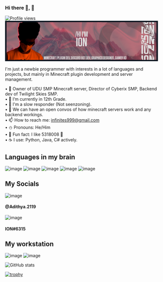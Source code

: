 ### Hi there 👋, 👀
![Profile views](https://gpvc.arturio.dev/captainion2119)  
![](https://raw.githubusercontent.com/captainion2119/captainion2119/b7690092be4d5209506de416fa45b86e5a40bd51/media/banner.png)

I'm just a newbie programmer with interests in a lot of languages and projects, but mainly in Minecraft plugin development and server management.

• 🔭 Owner of UDU SMP Minecraft server, Director of Cyberix SMP, Backend dev of Twilight Skies SMP.  
• 🌴 I’m currently in 12th Grade.  
• 🚀 I'm a slow responder (Not seenzoning).  
• 💬 We can have an open convos of how minecraft servers work and any backend workings.  
• 📫 How to reach me: infinites999@gmail.com  
• ⛄️ Pronouns: He/Him  
• 🍪 Fun fact: I like 5318008 👀  
• ☕ I use: Python, Java, C# actively.

## Languages in my brain
![image](https://img.shields.io/badge/C%23-239120?style=for-the-badge&logo=c-sharp&logoColor=white) ![image](https://img.shields.io/badge/Java-ED8B00?style=for-the-badge&logo=java&logoColor=white) ![image](https://img.shields.io/badge/Lua-2C2D72?style=for-the-badge&logo=lua&logoColor=white) ![image](https://img.shields.io/badge/Python-FFD43B?style=for-the-badge&logo=python&logoColor=blue) ![image](https://img.shields.io/badge/MySQL-005C84?style=for-the-badge&logo=mysql&logoColor=white)

## My Socials
![image](https://img.shields.io/badge/Instagram-E4405F?style=for-the-badge&logo=instagram&logoColor=white)  
#### @Adithya.2119  
![image](https://img.shields.io/badge/Discord-7289DA?style=for-the-badge&logo=discord&logoColor=white)  
#### ION#6315

## My workstation
![image](https://img.shields.io/badge/GPU-RTX--2070S-green?style=for-the-badge&logo=nvidia) ![image](https://img.shields.io/badge/Intel%20Core_i5_10th-0071C5?style=for-the-badge&logo=intel&logoColor=white)


![GitHub stats](https://github-readme-stats.vercel.app/api?username=captainion2119&show_icons=true)   

[![trophy](https://github-profile-trophy.vercel.app/?username=captainion2119)](https://github.com/ryo-ma/github-profile-trophy)
